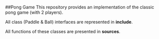 ##Pong Game
This repository provides an implementation of the classic pong game (with 2 players).

All class (Paddle & Ball) interfaces are represented in **include**.

All functions of these classes are presented in **sources**.


